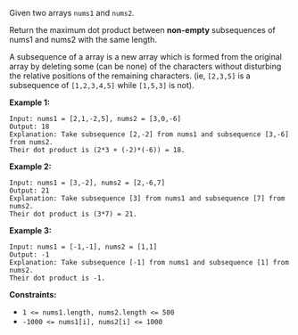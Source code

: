 Given two arrays `nums1` and `nums2`.

Return the maximum dot product between  **non-empty** subsequences of nums1
and nums2 with the same length.

A subsequence of a array is a new array which is formed from the original
array by deleting some (can be none) of the characters without disturbing the
relative positions of the remaining characters. (ie, `[2,3,5]` is a
subsequence of `[1,2,3,4,5]` while `[1,5,3]` is not).



**Example 1:**

    
    
    Input: nums1 = [2,1,-2,5], nums2 = [3,0,-6]
    Output: 18
    Explanation: Take subsequence [2,-2] from nums1 and subsequence [3,-6] from nums2.
    Their dot product is (2*3 + (-2)*(-6)) = 18.

**Example 2:**

    
    
    Input: nums1 = [3,-2], nums2 = [2,-6,7]
    Output: 21
    Explanation: Take subsequence [3] from nums1 and subsequence [7] from nums2.
    Their dot product is (3*7) = 21.

**Example 3:**

    
    
    Input: nums1 = [-1,-1], nums2 = [1,1]
    Output: -1
    Explanation: Take subsequence [-1] from nums1 and subsequence [1] from nums2.
    Their dot product is -1.



**Constraints:**

  * `1 <= nums1.length, nums2.length <= 500`
  * `-1000 <= nums1[i], nums2[i] <= 1000`

